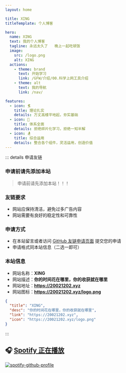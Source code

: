 ```yaml
---
layout: home

title: XING
titleTemplate: 个人博客

hero: 
  name: XING
  text: 我的个人博客
  tagline: 永远太久了   晚上一起吃顿饭
  image:
    src: /logo.png
    alt: XING
  actions:
    - theme: brand
      text: 开始学习
      link: /GFW/介绍/00.科学上网工具介绍
    - theme: alt
      text: 我的导航
      link: /nav/

features: 
  - icon: 🏄
    title: 理论扎实
    details: 万丈高楼平地起，夯实基础
  - icon: 🚣
    title: 体系全面
    details: 拒绝碎片化学习，拒绝一知半解
  - icon: 🏂
    title: 综合运用
    details: 整合各个组件，灵活运用，创造价值
---
```

<confetti />
<HomeUnderline />

<script setup>
import MFriends from './home/MFriends.vue'
</script>

<ClientOnly>
  <MFriends/>
</ClientOnly>

::: details 申请友链

### 申请前请先添加本站

> 申请前请先添加本站！！！

### 友链要求

- 网站应保持清洁，避免过多广告内容
- 网站需要有良好的稳定性和可靠性

### 申请方式

- 在本站留言或者访问 [GitHub 友链申请页面](https://github.com/wkwbk/wkwbk.github.io/issues/1) 提交您的申请
- 申请格式同本站信息（二选一即可）

### 本站信息

- 网站名称：**XING**
- 网站描述：**你的时间花在哪里，你的收获就在哪里**
- 网站地址：**<https://20021202.xyz>**
- 网站图标：**<https://20021202.xyz/logo.png>**

```json
{
  "title": "XING",
  "desc": "你的时间花在哪里，你的收获就在哪里",
  "link": "https://20021202.xyz",
  "icon": "https://20021202.xyz/logo.png"
}
```

:::

## 🎧 [**Spotify 正在播放**](https://open.spotify.com/user/31p2wjffk3532r4tvq452jjvuea4)

[![spotify-github-profile](https://spotify-github-profile.kittinanx.com/api/view?uid=31p2wjffk3532r4tvq452jjvuea4&cover_image=true&theme=default&show_offline=true&background_color=121212&interchange=true&bar_color_cover=true)](https://spotify-github-profile.kittinanx.com/api/view?uid=31p2wjffk3532r4tvq452jjvuea4&redirect=true)
